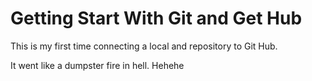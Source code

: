 # Getting Start With Git and Get Hub

This is my first time connecting a local and repository to Git Hub.

It went like a dumpster fire in hell. Hehehe

